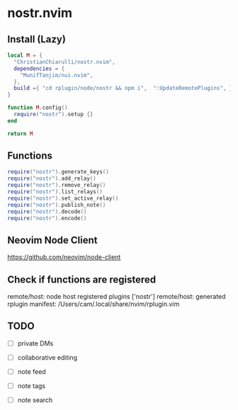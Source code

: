 # nostr.nvim

## Install (Lazy)

```lua
local M = {
  "ChristianChiarulli/nostr.nvim",
  dependencies = {
    "MunifTanjim/nui.nvim",
  },
  build ={ "cd rplugin/node/nostr && npm i",  ":UpdateRemotePlugins", }
}

function M.config()
  require("nostr").setup {}
end

return M
```

## Functions

```lua
require("nostr").generate_keys()
require("nostr").add_relay()
require("nostr").remove_relay()
require("nostr").list_relays()
require("nostr").set_active_relay()
require("nostr").publish_note()
require("nostr").decode()
require("nostr").encode()
```

## Neovim Node Client

https://github.com/neovim/node-client

## Check if functions are registered

remote/host: node host registered plugins ['nostr']
remote/host: generated rplugin manifest: /Users/cam/.local/share/nvim/rplugin.vim

## TODO

- [ ] private DMs
- [ ] collaborative editing
- [ ] note feed
- [ ] note tags
- [ ] note search

